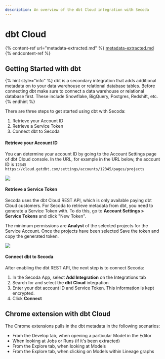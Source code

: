 ```yaml
---
description: An overview of the dbt Cloud integration with Secoda
---
```


# dbt Cloud

{% content-ref url="metadata-extracted.md" %}
[metadata-extracted.md](metadata-extracted.md)
{% endcontent-ref %}

## **Getting Started with dbt** <a href="#h_3a4bfd6458" id="h_3a4bfd6458"></a>

{% hint style="info" %}
dbt is a secondary integration that adds additional metadata on to your data warehouse or relational database tables. Before connecting dbt make sure to connect a data warehouse or relational database first. These include Snowflake, BigQuery, Postgres, Redshift, etc.
{% endhint %}

There are three steps to get started using dbt with Secoda:

1. Retrieve your Account ID
2. Retrieve a Service Token
3. Connect dbt to Secoda

#### **Retrieve your Account ID** <a href="#h_89d08409d1" id="h_89d08409d1"></a>

You can determine your account ID by going to the Account Settings page of dbt Cloud console. In the URL, for example in the URL below, the account ID is `12345 https://cloud.getdbt.com/settings/accounts/12345/pages/projects`

![](https://secoda-public-media-assets.s3.amazonaws.com/befe8acc-e0ba-4e42-a1b7-217c3e3a62ee.png)

#### **Retrieve a Service Token** <a href="#h_a2cb9baed8" id="h_a2cb9baed8"></a>

Secoda uses the dbt Cloud REST API, which is only available paying dbt Cloud customers. For Secoda to retrieve metadata from dbt, you need to generate a Service Token with. To do this, go to **Account Settings > Service Tokens** and click "New Token".

The minimum permissions are **Analyst** of the selected projects for the Service Account. Once the projects have been selected Save the token and copy the generated token.

![](<../../../../.gitbook/assets/Screenshot 2025-04-01 at 3.24.16 PM.png>)

#### **Connect dbt to Secoda** <a href="#h_d49e98be3a" id="h_d49e98be3a"></a>

After enabling the dbt REST API, the next step is to connect Secoda:

1. In the Secoda App, select **Add Integration** on the Integrations tab
2. Search for and select the **dbt Cloud** integration
3. Enter your dbt account ID and Service Token. This information is kept encrypted.
4. Click **Connect**

## Chrome extension with dbt Cloud

The Chrome extensions pulls in the dbt metadata in the following scenarios:

* From the Develop tab, when opening a particular Model in the Editor
* When looking at Jobs or Runs (if it's been extracted)
* From the Explore tab, when looking at Models
* From the Explore tab, when clicking on Models within Lineage graphs&#x20;
